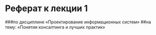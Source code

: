 # Реферат к лекции 1 
###по дисциплине «Проектирование информационных систем»
##на тему: «Понятия консалтинга и лучших практик»
